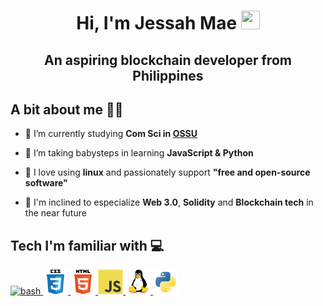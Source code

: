<h1 align="center">Hi, I'm Jessah Mae <img src="https://raw.githubusercontent.com/MartinHeinz/MartinHeinz/master/wave.gif" width="30px" height='30px'></h1>
<h2 align="center">An aspiring blockchain developer from Philippines</h2> 

## A bit about me 🙋‍♂️

- 🔭 I’m currently studying **Com Sci in [OSSU](https://github.com/ossu/computer-science)**

- 🌱 I’m taking babysteps in learning **JavaScript & Python**

- 💖 I love using **linux** and passionately support **"free and open-source software"**

- 🚀 I'm inclined to especialize **Web 3.0**, **Solidity** and **Blockchain tech** in the near future

## Tech I'm familiar with 💻
<p align="left"> <a href="https://www.gnu.org/software/bash/" target="_blank" rel="noreferrer"> <img src="https://www.vectorlogo.zone/logos/gnu_bash/gnu_bash-icon.svg" alt="bash" width="40" height="40"/> </a> <a href="https://www.w3schools.com/css/" target="_blank" rel="noreferrer"> <img src="https://raw.githubusercontent.com/devicons/devicon/master/icons/css3/css3-original-wordmark.svg" alt="css3" width="40" height="40"/> </a> <a href="https://www.w3.org/html/" target="_blank" rel="noreferrer"> <img src="https://raw.githubusercontent.com/devicons/devicon/master/icons/html5/html5-original-wordmark.svg" alt="html5" width="40" height="40"/> </a> <a href="https://developer.mozilla.org/en-US/docs/Web/JavaScript" target="_blank" rel="noreferrer"> <img src="https://raw.githubusercontent.com/devicons/devicon/master/icons/javascript/javascript-original.svg" alt="javascript" width="40" height="40"/> </a> <a href="https://www.linux.org/" target="_blank" rel="noreferrer"> <img src="https://raw.githubusercontent.com/devicons/devicon/master/icons/linux/linux-original.svg" alt="linux" width="40" height="40"/> </a> <a href="https://www.python.org" target="_blank" rel="noreferrer"> <img src="https://raw.githubusercontent.com/devicons/devicon/master/icons/python/python-original.svg" alt="python" width="40" height="40"/> </a> </p>

